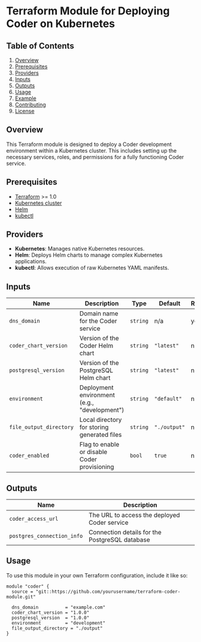 
# Terraform Module for Deploying Coder on Kubernetes

## Table of Contents
1. [Overview](#overview)
2. [Prerequisites](#prerequisites)
3. [Providers](#providers)
4. [Inputs](#inputs)
5. [Outputs](#outputs)
6. [Usage](#usage)
7. [Example](#example)
8. [Contributing](#contributing)
9. [License](#license)

## Overview

This Terraform module is designed to deploy a Coder development environment within a Kubernetes cluster. This includes setting up the necessary services, roles, and permissions for a fully functioning Coder service.

## Prerequisites

- [Terraform](https://www.terraform.io/downloads.html) >= 1.0
- [Kubernetes cluster](https://kubernetes.io/docs/setup/)
- [Helm](https://helm.sh/docs/intro/install/)
- [kubectl](https://kubernetes.io/docs/tasks/tools/install-kubectl/)

## Providers

- **Kubernetes**: Manages native Kubernetes resources.
- **Helm**: Deploys Helm charts to manage complex Kubernetes applications.
- **kubectl**: Allows execution of raw Kubernetes YAML manifests.

## Inputs

| Name                    | Description                                          | Type         | Default       | Required |
| ----------------------- | ---------------------------------------------------- | ------------ | ------------- | -------- |
| `dns_domain`            | Domain name for the Coder service                    | `string`     | n/a           | yes      |
| `coder_chart_version`   | Version of the Coder Helm chart                      | `string`     | `"latest"`    | no       |
| `postgresql_version`    | Version of the PostgreSQL Helm chart                 | `string`     | `"latest"`    | no       |
| `environment`           | Deployment environment (e.g., "development")         | `string`     | `"default"`   | no       |
| `file_output_directory` | Local directory for storing generated files          | `string`     | `"./output"`  | no       |
| `coder_enabled`         | Flag to enable or disable Coder provisioning        | `bool`       | `true`        | no       |

## Outputs

| Name                        | Description                                   |
| --------------------------- | --------------------------------------------- |
| `coder_access_url`          | The URL to access the deployed Coder service  |
| `postgres_connection_info`  | Connection details for the PostgreSQL database|

## Usage

To use this module in your own Terraform configuration, include it like so:

```hcl
module "coder" {
  source = "git::https://github.com/yourusername/terraform-coder-module.git"

  dns_domain          = "example.com"
  coder_chart_version = "1.0.0"
  postgresql_version  = "1.0.0"
  environment         = "development"
  file_output_directory = "./output"
}
```

